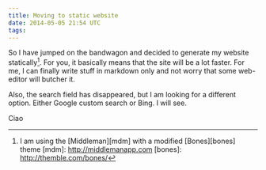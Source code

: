 ```yaml
---
title: Moving to static website
date: 2014-05-05 21:54 UTC
tags:
---
```


So I have jumped on the bandwagon and decided to generate my website statically[^mdm]. For you, it basically means that the site will be a lot faster. For me, I can finally write stuff in markdown only and not worry that some web-editor will butcher it.

[^mdm]: I am using the [Middleman][mdm] with a modified [Bones][bones] theme
[mdm]: http://middlemanapp.com
[bones]: http://themble.com/bones/

Also, the search field has disappeared, but I am looking for a different option. Either Google custom search or Bing. I will see.

Ciao
